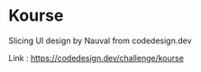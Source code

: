 # Kourse
Slicing UI design by Nauval from codedesign.dev

Link : https://codedesign.dev/challenge/kourse

